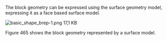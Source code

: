 ﻿The block geometry can be expressed using the surface geometry model, expressing it as a face based surface model.

![basic_shape_brep-1.png 17,1 KB](../../figures/examples/basic_shape_brep-1.png)

Figure 465 shows the block geometry represented by a surface model.
